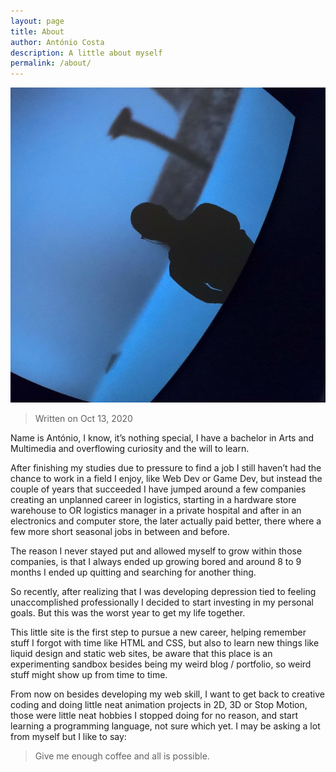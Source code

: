 ```yaml
---
layout: page
title: About
author: António Costa
description: A little about myself
permalink: /about/
---
```


<img class="img_pic_about" src="/assets/images/pic.jpg" alt="Silhouette in the dark.">

> Written on Oct 13, 2020

Name is António, I know, it’s nothing special, I have a bachelor in Arts and Multimedia and overflowing curiosity and the will to learn.

After finishing my studies due to pressure to find a job I still haven’t had the chance to work in a field I enjoy, like Web Dev or Game Dev, but instead the couple of years that succeeded I have jumped around a few companies creating an unplanned career in logistics, starting in a hardware store warehouse to OR logistics manager in a private hospital and after in an electronics and computer store, the later actually paid better, there where a few more short seasonal jobs in between and before.

The reason I never stayed put and allowed myself to grow within those companies, is that I always ended up growing bored and around 8 to 9 months I ended up quitting and searching for another thing.

So recently, after realizing that I was developing depression tied to feeling unaccomplished professionally I decided to start investing in my personal goals. But this was the worst year to get my life together.

This little site is the first step to pursue a new career, helping remember stuff I forgot with time like HTML and CSS, but also to learn new things like liquid design and static web sites, be aware that this place is an experimenting sandbox besides being my weird blog / portfolio, so weird stuff might show up from time to time.

From now on besides developing my web skill, I want to get back to creative coding and doing little neat animation projects in 2D, 3D or Stop Motion, those were little neat hobbies I stopped doing for no reason, and start learning a programming language, not sure which yet.
I may be asking a lot from myself but I like to say:

> Give me enough coffee and all is possible.
